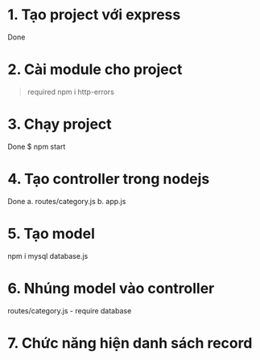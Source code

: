 # 1. Tạo project với express
Done

# 2. Cài module cho project
> required
npm i http-errors

# 3. Chạy project
Done $ npm start

# 4. Tạo controller trong nodejs
Done 
a. routes/category.js
b. app.js

# 5. Tạo model
npm i mysql
database.js

# 6. Nhúng model vào controller
routes/category.js - require database

# 7. Chức năng hiện danh sách record
